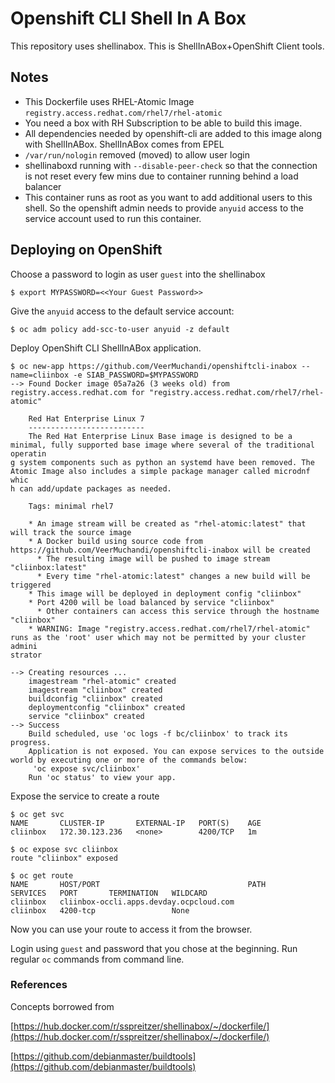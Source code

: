 # Openshift CLI Shell In A Box

This repository uses shellinabox. This is ShellInABox+OpenShift Client tools. 

## Notes
* This Dockerfile uses RHEL-Atomic Image `registry.access.redhat.com/rhel7/rhel-atomic`
* You need a box with RH Subscription to be able to build this image. 
* All dependencies needed by openshift-cli are added to this image along with ShellInABox. ShellInABox comes from EPEL
* `/var/run/nologin` removed (moved) to allow user login
* shellinaboxd running with `--disable-peer-check` so that the connection is not reset every few mins due to container running behind a load balancer
* This container runs as root as you want to add additional users to this shell. So the openshift admin needs to provide `anyuid` access to the service account used to run this container.


## Deploying on OpenShift

Choose a password to login as user `guest` into the shellinabox
```
$ export MYPASSWORD=<<Your Guest Password>>
```

Give the `anyuid` access to the default service account:
```
$ oc adm policy add-scc-to-user anyuid -z default
```

Deploy OpenShift CLI ShellInABox application.

```
$ oc new-app https://github.com/VeerMuchandi/openshiftcli-inabox --name=cliinbox -e SIAB_PASSWORD=$MYPASSWORD
--> Found Docker image 05a7a26 (3 weeks old) from registry.access.redhat.com for "registry.access.redhat.com/rhel7/rhel-atomic"              
                                                                                                                                             
    Red Hat Enterprise Linux 7                                                                                                               
    --------------------------                                                                                                               
    The Red Hat Enterprise Linux Base image is designed to be a minimal, fully supported base image where several of the traditional operatin
g system components such as python an systemd have been removed. The Atomic Image also includes a simple package manager called microdnf whic
h can add/update packages as needed.                                                                                                         
                                                                                                                                             
    Tags: minimal rhel7                                                                                                                      
                                                                                                                                             
    * An image stream will be created as "rhel-atomic:latest" that will track the source image                                               
    * A Docker build using source code from https://github.com/VeerMuchandi/openshiftcli-inabox will be created                              
      * The resulting image will be pushed to image stream "cliinbox:latest"                                                                 
      * Every time "rhel-atomic:latest" changes a new build will be triggered                                                                
    * This image will be deployed in deployment config "cliinbox"                                                                            
    * Port 4200 will be load balanced by service "cliinbox"                                                                                  
      * Other containers can access this service through the hostname "cliinbox"                                                             
    * WARNING: Image "registry.access.redhat.com/rhel7/rhel-atomic" runs as the 'root' user which may not be permitted by your cluster admini
strator                                                                                                                                      
                                                                                                                                             
--> Creating resources ...                                                                                                                   
    imagestream "rhel-atomic" created                                                                                                        
    imagestream "cliinbox" created                                                                                                           
    buildconfig "cliinbox" created                                                                                                           
    deploymentconfig "cliinbox" created                                                                                                      
    service "cliinbox" created                                                                                                               
--> Success                                                                                                                                  
    Build scheduled, use 'oc logs -f bc/cliinbox' to track its progress.                                                                     
    Application is not exposed. You can expose services to the outside world by executing one or more of the commands below:                 
     'oc expose svc/cliinbox'                                                                                                                
    Run 'oc status' to view your app.
```

Expose the service to create a route

```
$ oc get svc                                                                                                            
NAME       CLUSTER-IP       EXTERNAL-IP   PORT(S)    AGE                                                                                     
cliinbox   172.30.123.236   <none>        4200/TCP   1m  

$ oc expose svc cliinbox                                                                                                
route "cliinbox" exposed                             

$ oc get route                                                                                                          
NAME       HOST/PORT                                 PATH      SERVICES   PORT       TERMINATION   WILDCARD                                  
cliinbox   cliinbox-occli.apps.devday.ocpcloud.com             cliinbox   4200-tcp                 None

```

Now you can use your route to access it from the browser.

Login using `guest` and password that you chose at the beginning. Run regular `oc` commands from command line.

### References

Concepts borrowed from 

[https://hub.docker.com/r/sspreitzer/shellinabox/~/dockerfile/](https://hub.docker.com/r/sspreitzer/shellinabox/~/dockerfile/)

[https://github.com/debianmaster/buildtools](https://github.com/debianmaster/buildtools)
